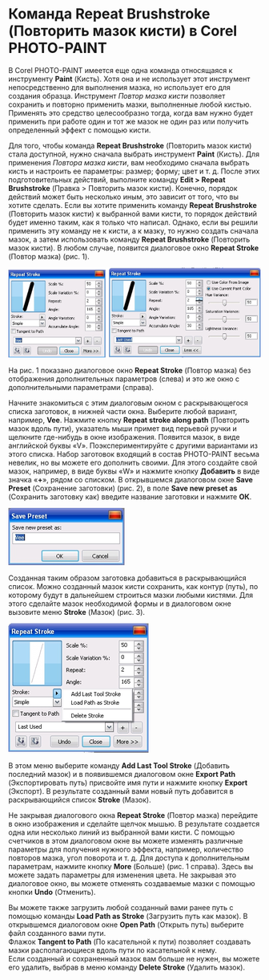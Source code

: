 # Команда Repeat Brushstroke (Повторить мазок кисти) в Corel PHOTO-PAINT

В Corel PHOTO-PAINT имеется еще одна команда относящаяся к инструменту **Paint** (Кисть). Хотя она и не использует этот инструмент непосредственно для выполнения мазка, но использует его для создания образца. Инструмент _Повтор мазка кисти_ позволяет сохранить и повторно применить мазки, выполненные любой кистью. Применять это средство целесообразно тогда, когда вам нужно будет применить при работе один и тот же мазок не один раз или получить определенный эффект с помощью кисти.

Для того, чтобы команда **Repeat Brushstroke** (Повторить мазок кисти) стала доступной, нужно сначала выбрать инструмент **Paint** (Кисть). Для применения _Повтора мазка кисти_, вам необходимо сначала выбрать кисть и настроить ее параметры: размер; форму; цвет и т. д. После этих подготовительных действий, выполните команду **Edit > Repeat Brushstroke** (Правка > Повторить мазок кисти). Конечно, порядок действий может быть несколько иным, это зависит от того, что вы хотите сделать. Если вы хотите применить команду **Repeat Brushstroke** (Повторить мазок кисти) к выбранной вами кисти, то порядок действий будет именно таким, как я только что написал. Однако, если вы решили применить эту команду не к кисти, а к мазку, то нужно создать сначала мазок, а затем использовать команду **Repeat Brushstroke** (Повторить мазок кисти). В любом случае, появится диалоговое окно **Repeat Stroke** (Повтор мазка) (рис. 1).

![Команда Repeat Brushstroke (Повторить мазок кисти) в Corel PHOTO-PAINT](./28a9d863-7da1-4ff9-922b-c716d7eebc42.jpg)

На рис. 1 показано диалоговое окно **Repeat Stroke** (Повтор мазка) без отображения дополнительных параметров (слева) и это же окно с дополнительными параметрами (справа).

Начните знакомиться с этим диалоговым окном с раскрывающегося списка заготовок, в нижней части окна. Выберите любой вариант, например, **Vee**. Нажмите кнопку **Repeat stroke along path** (Повторить мазок вдоль пути), указатель мыши примет вид перьевой ручки и щелкните где-нибудь в окне изображения. Появится мазок, в виде английской буквы «V». Поэкспериментируйте с другими вариантами из этого списка. Набор заготовок входящий в состав PHOTO-PAINT весьма невелик, но вы можете его дополнить своими. Для этого создайте свой мазок, например, в виде буквы «W» и нажмите кнопку **Добавить** в виде значка «**+**», рядом со списком. В открывшемся диалоговом окне **Save Preset** (Сохранение заготовки) (рис. 2), в поле **Save new preset as** (Сохранить заготовку как) введите название заготовки и нажмите **ОК**.

![Команда Repeat Brushstroke (Повторить мазок кисти) в Corel PHOTO-PAINT](./abefd15e-026c-4e57-ab62-21128dc9966a.jpg)

Созданная таким образом заготовка добавиться в раскрывающийся список. Можно созданный мазок кисти сохранить, как контур (путь), по которому будут в дальнейшем строиться мазки любыми кистями. Для этого сделайте мазок необходимой формы и в диалоговом окне вызовите меню **Stroke** (Мазок) (рис. 3).

![Команда Repeat Brushstroke (Повторить мазок кисти) в Corel PHOTO-PAINT](./f822f85e-299b-4536-ba20-5963d68b817f.jpg)

В этом меню выберите команду **Add Last Tool Stroke** (Добавить последний мазок) и в появившемся диалоговом окне **Export Path** (Экспортировать путь) присвойте имя пути и нажмите кнопку **Export** (Экспорт). В результате созданный вами новый путь добавится в раскрывающийся список **Stroke** (Мазок).

Не закрывая диалогового окна **Repeat Stroke** (Повтор мазка) перейдите в окно изображения и сделайте щелчок мышью. В результате создается одна или несколько линий из выбранной вами кисти. С помощью счетчиков в этом диалоговом окне вы можете изменять различные параметры для получения нужного эффекта, например, количество повторов мазка, угол поворота и т. д. Для доступа к дополнительным параметрам, нажмите кнопку **More** (Больше) (рис. 1 справа). Здесь вы можете задать параметры для изменения цвета. Не закрывая это диалоговое окно, вы можете отменять создаваемые мазки с помощью кнопки **Undo** (Отменить).

Вы можете также загрузить любой созданный вами ранее путь с помощью команды **Load Path as Stroke** (Загрузить путь как мазок). В открывшемся диалоговом окне **Open Path** (Открыть путь) выберите файл созданного вами пути.  
Флажок **Tangent to Path** (По касательной к пути) позволяет создавать мазки располагающиеся вдоль пути по касательной к нему.  
Если созданный и сохраненный мазок вам больше не нужен, вы можете его удалить, выбрав в меню команду **Delete Stroke** (Удалить мазок).
